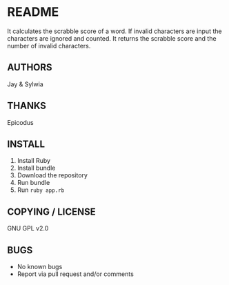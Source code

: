 # README
It calculates the scrabble score of a word.  If invalid characters are input the characters are ignored and counted. It returns the scrabble score and the number of invalid characters.

## AUTHORS
Jay & Sylwia

## THANKS
Epicodus

## INSTALL

1. Install Ruby
2. Install bundle
3. Download the repository
4. Run bundle
5. Run `ruby app.rb`

## COPYING / LICENSE

GNU GPL v2.0

## BUGS

* No known bugs  
* Report via pull request and/or comments
